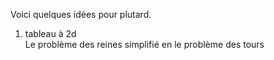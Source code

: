 Voici quelques idées pour plutard.

1. tableau à 2d <br />
Le problème des reines simplifié en le problème des tours
